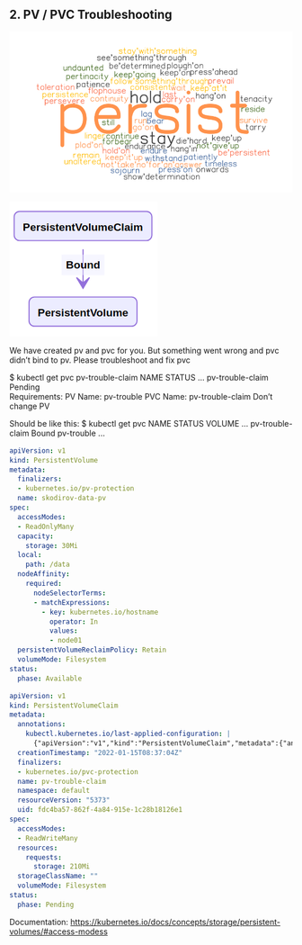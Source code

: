 ## 2. PV / PVC Troubleshooting

![](../img/2-persist.png)

![](../img/Screenshot%20from%202022-01-15%2012-48-41.png)

We have created pv and pvc for you. But something went wrong and pvc didn’t bind to pv. Please troubleshoot and fix pvc

$ kubectl get pvc pv-trouble-claim
NAME               STATUS    ...
pv-trouble-claim   Pending   
Requirements:
PV Name: pv-trouble
PVC Name: pv-trouble-claim
 Don’t change PV

Should be like this:
$ kubectl get pvc
NAME               STATUS   VOLUME      ...
pv-trouble-claim   Bound    pv-trouble  ...

```yaml
apiVersion: v1
kind: PersistentVolume
metadata:
  finalizers:
  - kubernetes.io/pv-protection
  name: skodirov-data-pv
spec:
  accessModes:
  - ReadOnlyMany
  capacity:
    storage: 30Mi
  local:
    path: /data
  nodeAffinity:
    required:
      nodeSelectorTerms:
      - matchExpressions:
        - key: kubernetes.io/hostname
          operator: In
          values:
          - node01
  persistentVolumeReclaimPolicy: Retain
  volumeMode: Filesystem
status:
  phase: Available
```
```yaml
apiVersion: v1
kind: PersistentVolumeClaim
metadata:
  annotations:
    kubectl.kubernetes.io/last-applied-configuration: |
      {"apiVersion":"v1","kind":"PersistentVolumeClaim","metadata":{"annotations":{},"creationTimestamp":"2022-01-15T08:35:51Z","finalizers":["kubernetes.io/pvc-protection"],"name":"pv-trouble-claim","namespace":"default","resourceVersion":"5300","uid":"da7ebaf7-47d0-4fcf-be4c-5b36efdfb8bb"},"spec":{"accessModes":["ReadWriteMany"],"resources":{"requests":{"storage":"210Mi"}},"storageClassName":"","volumeMode":"Filesystem"},"status":{"phase":"Pending"}}
  creationTimestamp: "2022-01-15T08:37:04Z"
  finalizers:
  - kubernetes.io/pvc-protection
  name: pv-trouble-claim
  namespace: default
  resourceVersion: "5373"
  uid: fdc4ba57-862f-4a84-915e-1c28b18126e1
spec:
  accessModes:
  - ReadWriteMany
  resources:
    requests:
      storage: 210Mi
  storageClassName: ""
  volumeMode: Filesystem
status:
  phase: Pending
```

Documentation:
https://kubernetes.io/docs/concepts/storage/persistent-volumes/#access-modess
